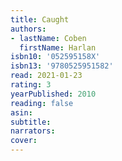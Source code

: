 ```yaml
---
title: Caught
authors:
- lastName: Coben
  firstName: Harlan
isbn10: '052595158X'
isbn13: '9780525951582'
read: 2021-01-23
rating: 3
yearPublished: 2010
reading: false
asin:
subtitle:
narrators:
cover:
---
```

